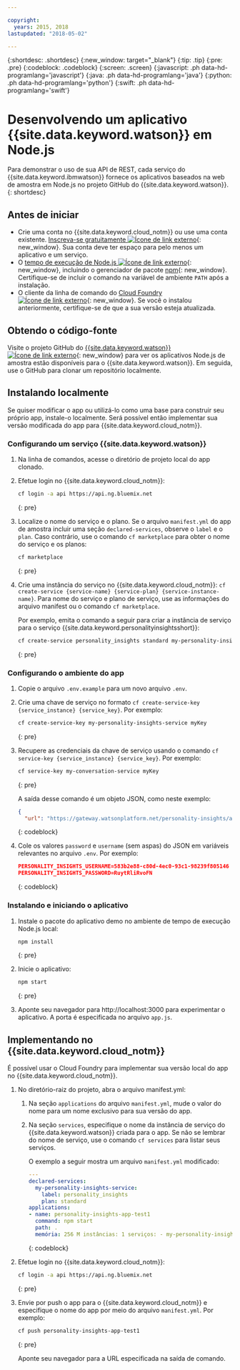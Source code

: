 ```yaml
---

copyright:
  years: 2015, 2018
lastupdated: "2018-05-02"

---
```


{:shortdesc: .shortdesc}
{:new_window: target="_blank"}
{:tip: .tip}
{:pre: .pre}
{:codeblock: .codeblock}
{:screen: .screen}
{:javascript: .ph data-hd-programlang='javascript'}
{:java: .ph data-hd-programlang='java'}
{:python: .ph data-hd-programlang='python'}
{:swift: .ph data-hd-programlang='swift'}

# Desenvolvendo um aplicativo {{site.data.keyword.watson}} em Node.js

Para demonstrar o uso de sua API de REST, cada serviço do {{site.data.keyword.ibmwatson}} fornece os aplicativos baseados na web de amostra em Node.js no projeto GitHub do {{site.data.keyword.watson}}.
{: shortdesc}

## Antes de iniciar

- Crie uma conta no {{site.data.keyword.cloud_notm}} ou use uma conta existente. [Inscreva-se gratuitamente ![Ícone de link externo](../../icons/launch-glyph.svg "Ícone de link externo")](https://console.{DomainName}/registration/?target=/catalog/%3fcategory=watson){: new_window}. Sua conta deve ter espaço para pelo menos um aplicativo e um serviço.
- O [tempo de execução de Node.js ![Ícone de link externo](../../icons/launch-glyph.svg "Ícone de link externo")](https://nodejs.org/#download){: new_window}, incluindo o gerenciador de pacote [npm](https://www.npmjs.com/){: new_window}.  Certifique-se de incluir o comando na variável de ambiente `PATH` após a instalação.
- O cliente da linha de comando do [Cloud Foundry ![Ícone de link externo](../../icons/launch-glyph.svg "Ícone de link externo")](https://github.com/cloudfoundry/cli#downloads){: new_window}. Se você o instalou anteriormente, certifique-se de que a sua versão esteja atualizada.

## Obtendo o código-fonte

Visite o projeto GitHub do [{{site.data.keyword.watson}} ![Ícone de link externo](../../icons/launch-glyph.svg "Ícone de link externo")](https://github.com/watson-developer-cloud){: new_window} para ver os aplicativos Node.js de amostra estão disponíveis para o {{site.data.keyword.watson}}. Em seguida, use o GitHub para clonar um repositório localmente.

## Instalando localmente
Se quiser modificar o app ou utilizá-lo como uma base para construir seu próprio app, instale-o localmente. Será possível então implementar sua versão modificada do app para {{site.data.keyword.cloud_notm}}.

### Configurando um serviço {{site.data.keyword.watson}}

1.  Na linha de comandos, acesse o diretório de projeto local do app clonado.
1.  Efetue login no {{site.data.keyword.cloud_notm}}:

    ```bash
    cf login -a api https://api.ng.bluemix.net
    ```
    {: pre}

1.  Localize o nome do serviço e o plano. Se o arquivo `manifest.yml` do app de amostra incluir uma seção `declared-services`, observe o `label` e o `plan`. Caso contrário, use o comando `cf marketplace` para obter o nome do serviço e os planos:

    ```bash
    cf marketplace
    ```
    {: pre}

1.  Crie uma instância do serviço no {{site.data.keyword.cloud_notm}}: `cf create-service {service-name} {service-plan} {service-instance-name}`. Para nome do serviço e plano de serviço, use as informações do arquivo manifest ou o comando `cf marketplace`.

    Por exemplo, emita o comando a seguir para criar a instância de serviço para o serviço {{site.data.keyword.personalityinsightsshort}}:

    ```bash
    cf create-service personality_insights standard my-personality-insights-service
    ```
    {: pre}

### Configurando o ambiente do app

1.  Copie o arquivo `.env.example` para um novo arquivo `.env`.
1.  Crie uma chave de serviço no formato `cf create-service-key {service_instance} {service_key}`. Por exemplo:

    ```bash
    cf create-service-key my-personality-insights-service myKey
    ```
    {: pre}

1.  Recupere as credenciais da chave de serviço usando o comando `cf service-key {service_instance} {service_key}`. Por exemplo:

    ```bash
    cf service-key my-conversation-service myKey
    ```
    {: pre}

    A saída desse comando é um objeto JSON, como neste exemplo:

    ```json
    {
      "url": "https://gateway.watsonplatform.net/personality-insights/api", "nome do usuário": "583b2e88-c80d-4ec0-93c1-98239f805146", "senha": "RuytRliRvoFN" }
    ```
    {: codeblock}

1.  Cole os valores `password` e `username` (sem aspas) do JSON em variáveis
relevantes no arquivo `.env`. Por exemplo:

    ```json
    PERSONALITY_INSIGHTS_USERNAME=583b2e88-c80d-4ec0-93c1-98239f805146
    PERSONALITY_INSIGHTS_PASSWORD=RuytRliRvoFN
    ```
    {: codeblock}

### Instalando e iniciando o aplicativo

1.  Instale o pacote do aplicativo demo no ambiente de tempo de execução Node.js local:

    ```bash
    npm install
    ```
    {: pre}

1.  Inicie o aplicativo:

    ```bash
    npm start
    ```
    {: pre}

1.  Aponte seu navegador para http://localhost:3000 para experimentar o aplicativo. A porta é especificada no arquivo `app.js`.

## Implementando no {{site.data.keyword.cloud_notm}}

É possível usar o Cloud Foundry para implementar sua versão local do app no {{site.data.keyword.cloud_notm}}.

1.  No diretório-raiz do projeto, abra o arquivo manifest.yml:
    1.  Na seção `applications` do arquivo `manifest.yml`, mude o valor do nome para um nome exclusivo para sua versão do app.
    1.  Na seção `services`, especifique o nome da instância de serviço do {{site.data.keyword.watson}} criada para o app. Se não se lembrar do nome de serviço, use o comando `cf services` para listar seus serviços.

        O exemplo a seguir mostra um arquivo `manifest.yml` modificado:

        ```yml
        ---
        declared-services:
          my-personality-insights-service:
            label: personality_insights
            plan: standard
        applications:
        - name: personality-insights-app-test1
          command: npm start
          path: .
          memória: 256 M instâncias: 1 serviços: - my-personality-insights-service env: NPM_CONFIG_PRODUCTION: false
        ```
        {: codeblock}

1.  Efetue login no {{site.data.keyword.cloud_notm}}:

    ```bash
    cf login -a api https://api.ng.bluemix.net
    ```
    {: pre}

1.  Envie por push o app para o {{site.data.keyword.cloud_notm}} e especifique o nome do app por meio do arquivo `manifest.yml`. 
Por exemplo:

    ```bash
    cf push personality-insights-app-test1
    ```
    {: pre}

    Aponte seu navegador para a URL especificada na saída de comando.
